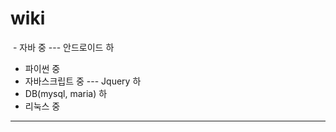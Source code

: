 # wiki

  - 자바 중
  --- 안드로이드 하
  - 파이썬 중
  - 자바스크립트 중
  --- Jquery 하 
  - DB(mysql, maria) 하
  - 리눅스 중
  
<hr>

